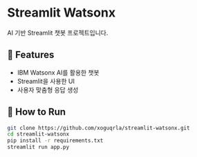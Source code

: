 # Streamlit Watsonx
AI 기반 Streamlit 챗봇 프로젝트입니다.

## 📌 Features
- IBM Watsonx AI를 활용한 챗봇
- Streamlit을 사용한 UI
- 사용자 맞춤형 응답 생성

## 🚀 How to Run
```bash
git clone https://github.com/xoguqrla/streamlit-watsonx.git
cd streamlit-watsonx
pip install -r requirements.txt
streamlit run app.py
